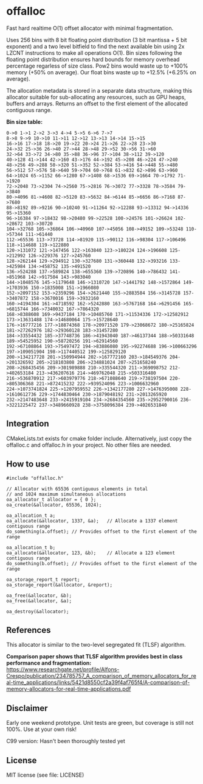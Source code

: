 # offalloc
Fast hard realtime O(1) offset allocator with minimal fragmentation. 

Uses 256 bins with 8 bit floating point distribution (3 bit mantissa + 5 bit exponent) and a two level bitfield to find the next available bin using 2x LZCNT instructions to make all operations O(1). Bin sizes following the floating point distribution ensures hard bounds for memory overhead percentage regarless of size class. Pow2 bins would waste up to +100% memory (+50% on average). Our float bins waste up to +12.5% (+6.25% on average).

The allocation metadata is stored in a separate data structure, making this allocator suitable for sub-allocating any resources, such as GPU heaps, buffers and arrays. Returns an offset to the first element of the allocated contiguous range.

**Bin size table:**
```
0->0 1->1 2->2 3->3 4->4 5->5 6->6 7->7 
8->8 9->9 10->10 11->11 12->12 13->13 14->14 15->15 
16->16 17->18 18->20 19->22 20->24 21->26 22->28 23->30 
24->32 25->36 26->40 27->44 28->48 29->52 30->56 31->60 
32->64 33->72 34->80 35->88 36->96 37->104 38->112 39->120 
40->128 41->144 42->160 43->176 44->192 45->208 46->224 47->240 
48->256 49->288 50->320 51->352 52->384 53->416 54->448 55->480 
56->512 57->576 58->640 59->704 60->768 61->832 62->896 63->960 
64->1024 65->1152 66->1280 67->1408 68->1536 69->1664 70->1792 71->1920 
72->2048 73->2304 74->2560 75->2816 76->3072 77->3328 78->3584 79->3840 
80->4096 81->4608 82->5120 83->5632 84->6144 85->6656 86->7168 87->7680 
88->8192 89->9216 90->10240 91->11264 92->12288 93->13312 94->14336 95->15360 
96->16384 97->18432 98->20480 99->22528 100->24576 101->26624 102->28672 103->30720 
104->32768 105->36864 106->40960 107->45056 108->49152 109->53248 110->57344 111->61440 
112->65536 113->73728 114->81920 115->90112 116->98304 117->106496 118->114688 119->122880 
120->131072 121->147456 122->163840 123->180224 124->196608 125->212992 126->229376 127->245760 
128->262144 129->294912 130->327680 131->360448 132->393216 133->425984 134->458752 135->491520 
136->524288 137->589824 138->655360 139->720896 140->786432 141->851968 142->917504 143->983040 
144->1048576 145->1179648 146->1310720 147->1441792 148->1572864 149->1703936 150->1835008 151->1966080 
152->2097152 153->2359296 154->2621440 155->2883584 156->3145728 157->3407872 158->3670016 159->3932160 
160->4194304 161->4718592 162->5242880 163->5767168 164->6291456 165->6815744 166->7340032 167->7864320 
168->8388608 169->9437184 170->10485760 171->11534336 172->12582912 173->13631488 174->14680064 175->15728640 
176->16777216 177->18874368 178->20971520 179->23068672 180->25165824 181->27262976 182->29360128 183->31457280 
184->33554432 185->37748736 186->41943040 187->46137344 188->50331648 189->54525952 190->58720256 191->62914560 
192->67108864 193->75497472 194->83886080 195->92274688 196->100663296 197->109051904 198->117440512 199->125829120 
200->134217728 201->150994944 202->167772160 203->184549376 204->201326592 205->218103808 206->234881024 207->251658240 
208->268435456 209->301989888 210->335544320 211->369098752 212->402653184 213->436207616 214->469762048 215->503316480 
216->536870912 217->603979776 218->671088640 219->738197504 220->805306368 221->872415232 222->939524096 223->1006632960 
224->1073741824 225->1207959552 226->1342177280 227->1476395008 228->1610612736 229->1744830464 230->1879048192 231->2013265920 
232->2147483648 233->2415919104 234->2684354560 235->2952790016 236->3221225472 237->3489660928 238->3758096384 239->4026531840
```

## Integration
CMakeLists.txt exists for cmake folder include. Alternatively, just copy the offalloc.c and offalloc.h in your project. No other files are needed.

## How to use

```
#include "offalloc.h"

// Allocator with 65536 contiguous elements in total
// and 1024 maximum simultaneous allocations
oa_allocator_t allocator = { 0 };
oa_create(&allocator, 65536, 1024);

oa_allocation_t a;
oa_allocate(&allocator, 1337, &a);   // Allocate a 1337 element contiguous range
do_something(a.offset); // Provides offset to the first element of the range

oa_allocation_t b;
oa_allocate(&allocator, 123, &b);    // Allocate a 123 element contiguous range
do_something(b.offset); // Provides offset to the first element of the range

oa_storage_report_t report;
oa_storage_report(&allocator, &report);

oa_free(&allocator, &b);
oa_free(&allocator, &a);

oa_destroy(&allocator);
```

## References
This allocator is similar to the two-level segregated fit (TLSF) algorithm. 

**Comparison paper shows that TLSF algorithm provides best in class performance and fragmentation:**
https://www.researchgate.net/profile/Alfons-Crespo/publication/234785757_A_comparison_of_memory_allocators_for_real-time_applications/links/5421d8550cf2a39f4af765f4/A-comparison-of-memory-allocators-for-real-time-applications.pdf

## Disclaimer
Early one weekend prototype. Unit tests are green, but coverage is still not 100%. Use at your own risk!

C99 version: Hasn't been thoroughly tested yet

## License
MIT license (see file: LICENSE)
